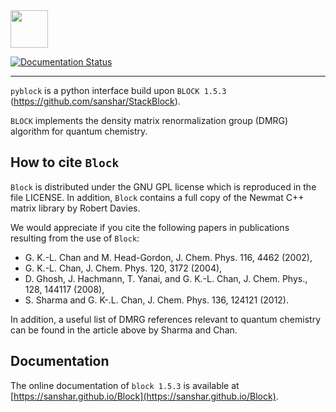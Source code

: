 
<img src="https://raw.githubusercontent.com/sanshar/Block/master/README_Examples/block_logo.jpg" width="60px" height="60px" />

[![Documentation Status](https://readthedocs.org/projects/pyblock-dmrg/badge/?version=latest)](https://pyblock-dmrg.readthedocs.io/en/latest/?badge=latest)

-------------------------------------------------

`pyblock` is a python interface build upon `BLOCK 1.5.3` (https://github.com/sanshar/StackBlock).

`BLOCK` implements the density matrix renormalization group (DMRG) algorithm for quantum chemistry.

How to cite `Block`
-------------------

`Block` is distributed under the GNU GPL license which is reproduced in the file LICENSE.
In addition, `Block` contains a full copy of the Newmat C++ matrix library by Robert Davies.

We would appreciate if you cite the following papers in publications resulting from the
use of `Block`:

* G. K.-L. Chan and M. Head-Gordon, J. Chem. Phys. 116, 4462 (2002),
* G. K.-L. Chan, J. Chem. Phys. 120, 3172 (2004),
* D. Ghosh, J. Hachmann, T. Yanai, and G. K.-L. Chan, J. Chem. Phys., 128, 144117 (2008),
* S. Sharma and G. K-.L. Chan, J. Chem. Phys. 136, 124121 (2012).

In addition, a useful list of DMRG references relevant to quantum chemistry can be found
in the article above by Sharma and Chan.

Documentation
-------------

The online documentation of `block 1.5.3` is available at [https://sanshar.github.io/Block](https://sanshar.github.io/Block).

